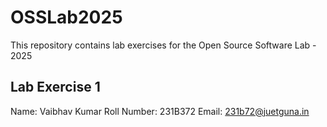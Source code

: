 # OSSLab2025
This repository contains lab exercises for the Open Source Software Lab - 2025

## Lab Exercise 1
Name: Vaibhav Kumar
Roll Number: 231B372
Email: 231b72@juetguna.in

